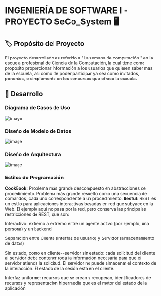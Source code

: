 
#  INGENIERÍA DE SOFTWARE I -PROYECTO SeCo_System :desktop_computer: 
## :label: Propósito del Proyecto
El  proyecto desarrollado es referido a "La semana de computación " en la escuela profesional de Ciencia de la Computación, la cual tiene como proposito proporcionar información a los usuarios que quieren saber mas de la escuela, asi como de poder participar ya sea como invitados, ponentes, o simplemente en los concursos que ofrece la escuela.
## :red_circle: Desarrollo
### Diagrama de Casos de Uso
![image](https://github.com/GabrielPacco/SeCo_System/blob/main/Recursos/Main.png) 
### Diseño de Modelo de Datos 
![image](https://github.com/GabrielPacco/SeCo_System/blob/main/Recursos/modelo.png)
### Diseño de Arquitectura
![image](https://github.com/GabrielPacco/SeCo_System/blob/main/Recursos/Arquitectura.png)
### Estilos de Programación
**CookBook**: 
Problema más grande descompuesto en abstracciones de procedimiento.
Problema más grande resuelto como una secuencia de comandos, cada uno correspondiente a un procedimiento.
**Resful**: 
REST es un estilo para aplicaciones interactivas basadas en red que subyace en la Web. El ejemplo aquí no pasa por la red, pero conserva las principales restricciones de REST, que son:

Interactivo: extremo a extremo entre un agente activo (por ejemplo, una persona) y un backend

Separación entre Cliente (interfaz de usuario) y Servidor (almacenamiento de datos)

Sin estado, como en cliente--servidor sin estado: cada solicitud del cliente al servidor debe contener toda la información necesaria para que el servidor atienda la solicitud. El servidor no puede almacenar el contexto de la interacción. El estado de la sesión está en el cliente.

Interfaz uniforme: recursos que se crean y recuperan, identificadores de recursos y representación hipermedia que es el motor del estado de la aplicación
